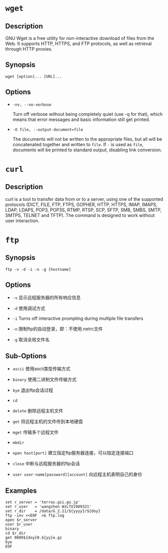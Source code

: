 # `wget`

## Description

GNU Wget is a free utility for non-interactive download of files from the Web.  It supports HTTP, HTTPS, and FTP protocols, as well as retrieval through HTTP proxies.

## Synopsis

`wget [option]... [URL]...`

## Options

- `-nv, --no-verbose`

    Turn off verbose without being completely quiet (use -q for that), which means that error messages and basic information still get printed.

- `-O file, --output-document=file`

    The documents will not be written to the appropriate files, but all will be concatenated together and written to `file`. If `-` is used as `file`, documents will be printed to standard output, disabling link conversion.

# `curl`

## Description

curl is a tool to transfer data from or to a server, using one of the supported protocols (DICT, FILE, FTP, FTPS, GOPHER, HTTP, HTTPS, IMAP, IMAPS, LDAP, LDAPS, POP3, POP3S, RTMP, RTSP, SCP, SFTP, SMB, SMBS, SMTP, SMTPS, TELNET and TFTP). The command is designed to work without user interaction.

# `ftp`

## Synopsis

`ftp -v -d -i -n -g [hostname]`

## Options

- `-v` 显示远程服务器的所有响应信息

- `-d` 使用调试方式

- `-i` Turns off interactive prompting during multiple file transfers

- `-n` 限制ftp的自动登录，即：不使用.netrc文件

- `-g` 取消全局文件名

## Sub-Options

- `ascii` 使用ascii类型传输方式

- `binary` 使用二进制文件传输方式

- `bye` 退出ftp会话过程

- `cd`
 
- `delete` 删除远程主机文件

- `get` 将远程主机的文件传到本地硬盘

- `mget` 传输多个远程文件

- `mkdir`

- `open host[port]` 建立指定ftp服务器连接，可以指定连接端口

- `close` 中断与远程服务器的ftp会话

- `user user-name[password][account]` 向远程主机表明自己的身份

## Examples

```
set r_server = 'terras.gsi.go.jp'
set r_user   = 'wangzhen WzLTX1989321'
set r_dir    = /data/G_2.11/${yyyy}/${doy}
ftp -inv <<EOF  >& ftp.log
open $r_server
user $r_user
binary
cd $r_dir
get 0089${doy}0.${yy}o.gz
bye
EOF
```
